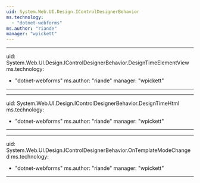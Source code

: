 ```yaml
---
uid: System.Web.UI.Design.IControlDesignerBehavior
ms.technology: 
  - "dotnet-webforms"
ms.author: "riande"
manager: "wpickett"
---
```


---
uid: System.Web.UI.Design.IControlDesignerBehavior.DesignTimeElementView
ms.technology: 
  - "dotnet-webforms"
ms.author: "riande"
manager: "wpickett"
---

---
uid: System.Web.UI.Design.IControlDesignerBehavior.DesignTimeHtml
ms.technology: 
  - "dotnet-webforms"
ms.author: "riande"
manager: "wpickett"
---

---
uid: System.Web.UI.Design.IControlDesignerBehavior.OnTemplateModeChanged
ms.technology: 
  - "dotnet-webforms"
ms.author: "riande"
manager: "wpickett"
---
